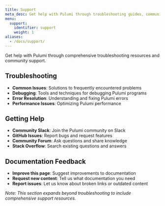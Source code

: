 ```yaml
---
title: Support
meta_desc: Get help with Pulumi through troubleshooting guides, community resources, and support options.
menu:
  support:
    identifier: support
    weight: 1
aliases:
  - /docs/support/
---
```


Get help with Pulumi through comprehensive troubleshooting resources and community support.

## Troubleshooting

- **Common Issues**: Solutions to frequently encountered problems
- **Debugging**: Tools and techniques for debugging Pulumi programs
- **Error Resolution**: Understanding and fixing Pulumi errors
- **Performance Issues**: Optimizing Pulumi performance

## Getting Help

- **Community Slack**: Join the Pulumi community on Slack
- **GitHub Issues**: Report bugs and request features
- **Community Forum**: Ask questions and share knowledge
- **Stack Overflow**: Search existing questions and answers

## Documentation Feedback

- **Improve this page**: Suggest improvements to documentation
- **Request new content**: Tell us what documentation you need
- **Report issues**: Let us know about broken links or outdated content

*Note: This section expands beyond troubleshooting to include comprehensive support resources.*
